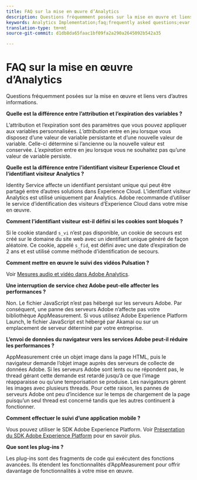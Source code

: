 ```yaml
---
title: FAQ sur la mise en œuvre d’Analytics
description: Questions fréquemment posées sur la mise en œuvre et liens vers d’autres informations.
keywords: Analytics Implementation;faq;frequently asked questions;evar expiration;custom event visibility;timestamp;visitor id grace period;visitor id;Experience Cloud visitor id;analytics visitor id;dtm;heartbeat;cookies;tracking server;performance;javascript;data collection;s_code version;s_code debug;track link types;track video;track mobile app;first party cookie;ssl certificate;certification expiration;certificate expiration;plugins;data insertion api;500 error;500;Manage user;manage group;users;groups
translation-type: tm+mt
source-git-commit: d1db8da65faac1bf09fa2a290a2645092b542a35

---
```



# FAQ sur la mise en œuvre d’Analytics

Questions fréquemment posées sur la mise en œuvre et liens vers d’autres informations.

**Quelle est la différence entre l’attribution et l’expiration des variables ?**

L’attribution et l’expiration sont des paramètres que vous pouvez appliquer aux variables personnalisées. *L’attribution* entre en jeu lorsque vous disposez d’une valeur de variable persistante et d’une nouvelle valeur de variable. Celle-ci détermine si l’ancienne ou la nouvelle valeur est conservée. *L’expiration* entre en jeu lorsque vous ne souhaitez pas qu’une valeur de variable persiste.

**Quelle est la différence entre l’identifiant visiteur Experience Cloud et l’identifiant visiteur Analytics ?**

Identity Service affecte un identifiant persistant unique qui peut être partagé entre d’autres solutions dans Experience Cloud. L’identifiant visiteur Analytics est utilisé uniquement par Analytics. Adobe recommande d’utiliser le service d’identification des visiteurs d’Experience Cloud dans votre mise en œuvre.

**Comment l’identifiant visiteur est-il défini si les cookies sont bloqués ?**

Si le cookie standard `s_vi` n’est pas disponible, un cookie de secours est créé sur le domaine du site web avec un identifiant unique généré de façon aléatoire. Ce cookie, appelé `s_fid`, est défini avec une date d’expiration de 2 ans et est utilisé comme méthode d’identification de secours.

**Comment mettre en œuvre le suivi des vidéos Pulsation ?**

Voir [Mesures audio et vidéo dans Adobe Analytics](https://docs.adobe.com/content/help/fr-FR/media-analytics/using/media-overview.html).

**Une interruption de service chez Adobe peut-elle affecter les performances ?**

Non. Le fichier JavaScript n’est pas hébergé sur les serveurs Adobe. Par conséquent, une panne des serveurs Adobe n’affecte pas votre bibliothèque AppMeasurement. Si vous utilisez Adobe Experience Platform Launch, le fichier JavaScript est hébergé par Akamai ou sur un emplacement de serveur déterminé par votre entreprise.

**L’envoi de données du navigateur vers les services Adobe peut-il réduire les performances ?**

AppMeasurement crée un objet image dans la page HTML, puis le navigateur demande l’objet image auprès des serveurs de collecte de données Adobe. Si les serveurs Adobe sont lents ou ne répondent pas, le thread gérant cette demande est retardé jusqu’à ce que l’image réapparaisse ou qu’une temporisation se produise. Les navigateurs gèrent les images avec plusieurs threads. Pour cette raison, les pannes de serveurs Adobe ont peu d’incidence sur le temps de chargement de la page puisqu’un seul thread est concerné tandis que les autres continuent à fonctionner.

**Comment effectuer le suivi d’une application mobile ?**

Vous pouvez utiliser le SDK Adobe Experience Platform. Voir [Présentation du SDK Adobe Experience Platform](https://aep-sdks.gitbook.io/docs/) pour en savoir plus.

**Que sont les plug-ins ?**

Les plug-ins sont des fragments de code qui exécutent des fonctions avancées. Ils étendent les fonctionnalités d’AppMeasurement pour offrir davantage de fonctionnalités à votre mise en œuvre.
